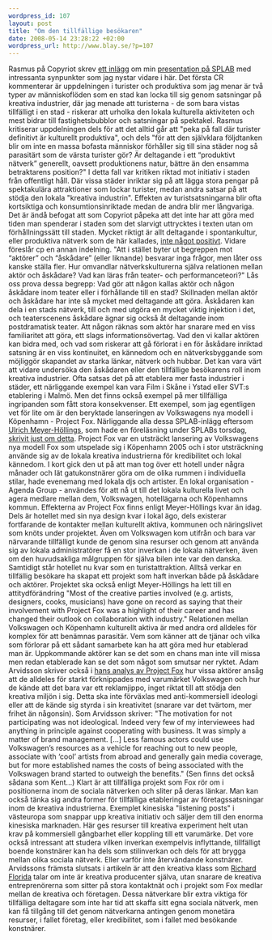 ```yaml
--- 
wordpress_id: 107 
layout: post
title: "Om den tillfällige besökaren" 
date: 2008-05-14 23:28:22 +02:00 
wordpress_url: http://www.blay.se/?p=107 
---
```


Rasmus på Copyriot skrev [ett inlägg](http://copyriot.se/2008/05/12/grazonsteori/) om min [presentation på SPLAB](http://www.blay.se/2008/05/11/splab-i-presentationen/) med intressanta synpunkter som jag nystar vidare i här. Det första CR kommenterar är uppdelningen i turister och produktiva som jag menar är två typer av människoflöden som en stad kan locka till sig genom satsningar på kreativa industrier, där jag menade att turisterna - de som bara vistas tillfälligt i en stad - riskerar att urholka den lokala kulturella aktiviteten och mest bidrar till fastighetsbubblor och satsningar på spektakel. Rasmus kritiserar uppdelningen dels för att det alltid går att "peka på fall där turister definitivt är kulturellt produktiva", och dels "för att den självklara följdtanken blir om inte en massa bofasta människor förhåller sig till sina städer nog så parasitärt som de värsta turister gör? Är deltagande i ett “produktivt nätverk” generellt, oavsett produktionens natur, bättre än den ensamma betraktarens position?" I detta fall var kritiken riktad mot initiativ i staden från offentligt håll. Där vissa städer inriktar sig på att lägga stora pengar på spektakulära attraktioner som lockar turister, medan andra satsar på att stödja den lokala "kreativa industrin". Effekten av turistsatsningarna blir ofta kortsiktiga och konsumtionsinriktade medan de andra blir mer långvariga. Det är ändå befogat att som Copyriot påpeka att det inte har att göra med tiden man spenderar i staden som det slarvigt uttrycktes i texten utan om förhållningssätt till staden. Mycket riktigt är allt deltagande i spontankultur, eller produktiva nätverk som de här kallades, [inte något positivt](http://www.blay.se/2008/05/13/splab-ii-diskussionen/). Vidare föreslår cp en annan indelning. "Att i stället byter ut begreppen mot “aktörer” och “åskådare” (eller liknande) besvarar inga frågor, men låter oss kanske ställa fler. Hur omvandlar nätverkskulturerna själva relationen mellan aktör och åskådare? Vad kan läras från teater- och performanceteori?" Lås oss prova dessa begrepp: Vad gör att någon kallas aktör och någon åskådare inom teater eller i förhållande till en stad? Skillnaden mellan aktör och åskådare har inte så mycket med deltagande att göra. Åskådaren kan dela i en stads nätverk, till och med utgöra en mycket viktig injektion i det, och teaterscenens åskådare ägnar sig också åt deltagande inom postdramatisk teater. Att någon räknas som aktör har snarare med en viss familiaritet att göra, ett slags informationsövertag. Vad den vi kallar aktören kan bidra med, och vad som riskerar att gå förlorat i en för åskådare inriktad satsning är en viss kontinuitet, en kännedom och en nätverksbyggande som möjliggör skapandet av starka länkar, nätverk och hubbar. Det kan vara värt att vidare undersöka den åskådaren eller den tillfällige besökarens roll inom kreativa industrier. Ofta satsas det på att etablera mer fasta industrier i städer, ett närliggande exempel kan vara Film i Skåne i Ystad eller SVT:s etablering i Malmö. Men det finns också exempel på mer tillfälliga ingripanden som fått stora konsekvenser. Ett exempel, som jag egentligen vet för lite om är den beryktade lanseringen av Volkswagens nya modell i Köpenhamn - Project Fox. Närliggande alla dessa SPLAB-inlägg eftersom [Ulrich Meyer-Höllings](http://www.malmo.se/kulturbibliotek/spontanlab/68maj/ulrichmeyerhollings.4.253fd1321196b6029ac80004170.html), som hade en föreläsning under SPLABs torsdag, [skrivit just om detta](http://blog.neo-nomad.net/files/images/20070819/claus_meyer-h_paperfinal.pdf). Project Fox var en utsträckt lansering av Volkswagens nya modell Fox som utspelade sig i Köpenhamn 2005 och i stor utsträckning använde sig av de lokala kreativa industrierna för kredibilitet och lokal kännedom. I kort gick den ut på att man tog över ett hotell under några månader och lät gatukonstnärer göra om de olika rummen i individuella stilar, hade evenemang med lokala djs och artister. En lokal organisation - Agenda Group - användes för att nå ut till det lokala kulturella livet och agera medlare mellan dem, Volkswagen, hotellägarna och Köpenhamns kommun. Effekterna av Project Fox finns enligt Meyer-Höllings kvar än idag. Dels är hotellet med sin nya design kvar i lokal ägo, dels existerar fortfarande de kontakter mellan kulturellt aktiva, kommunen och näringslivet som knöts under projektet. Även om Volkswagen kom utifrån och bara var närvarande tillfälligt kunde de genom sina resurser och genom att använda sig av lokala administratörer få en stor inverkan i de lokala nätverken, även om den huvudsakliga målgruppen för själva bilen inte var den danska. Samtidigt står hotellet nu kvar som en turistattraktion. Alltså verkar en tillfällig besökare ha skapat ett projekt som haft inverkan både på åskådare och aktörer. Projektet ska också enligt Meyer-Höllings ha lett till en attitydförändring "Most of the creative parties involved (e.g. artists, designers, cooks, musicians) have gone on record as saying that their involvement with Project Fox was a highlight of their career and has changed their outlook on collaboration with industry." Relationen mellan Volkswagen och Köpenhamn kulturellt aktiva är med andra ord alldeles för komplex för att benämnas parasitär. Vem som känner att de tjänar och vilka som förlorar på ett sådant samarbete kan ha att göra med hur etablerad man är. Uppkommande aktörer kan se det som en chans man inte vill missa men redan etablerade kan se det som något som smutsar ner ryktet. Adam Arvidsson skriver också i [hans analys av Project Fox](http://www.ephemeraweb.org/journal/7-1/7-1arvidsson.pdf) hur vissa aktörer ansåg att de alldeles för starkt förknippades med varumärket Volkswagen och hur de kände att det bara var ett reklamjippo, inget riktat till att stödja den kreativa miljön i sig. Detta ska inte förväxlas med anti-kommersiell ideologi eller att de kände sig styrda i sin kreativitet (snarare var det tvärtom, mer frihet än någonsin). Som Arvidsson skriver: "The motivation for not participating was not ideological. Indeed very few of my interviewees had anything in principle against cooperating with business. It was simply a matter of brand management. [...] Less famous actors could use Volkswagen’s resources as a vehicle for reaching out to new people, associate with ‘cool’ artists from abroad and generally gain media coverage, but for more established names the costs of being associated with the Volkswagen brand started to outweigh the benefits." (Sen finns det också sådana som Kent...) Klart är att tillfälliga projekt som Fox rör om i positionerna inom de sociala nätverken och sliter på deras länkar. Man kan också tänka sig andra former för tillfälliga etableringar av företagssatsningar inom de kreativa industrierna. Exemplet kinesiska "listening posts" i västeuropa som snappar upp kreativa initiativ och säljer dem till den enorma kinesiska marknaden. Här ges resurser till kreativa experiment helt utan krav på kommersiell gångbarhet eller koppling till ett varumärke. Det vore också intressant att studera vilken inverkan exempelvis inflyttande, tillfälligt boende konstnärer kan ha dels som stilinverkan och dels för att brygga mellan olika sociala nätverk. Eller varför inte återvändande konstnärer. Arvidssons främsta slutsats i artikeln är att den kreativa klass som [Richard Florida](http://www.blay.se/2007/06/09/unfinished-notes-on-richard-florida/) talar om inte är kreativa producenter själva, utan snarare de kreativa entreprenörerna som sitter på stora kontaktnät och i projekt som Fox medlar mellan de kreativa och företagen. Dessa nätverkare blir extra viktiga för tillfälliga deltagare som inte har tid att skaffa sitt egna sociala nätverk, men kan få tillgång till det genom nätverkarna antingen genom monetära resurser, i fallet företag, eller kredibilitet, som i fallet med besökande konstnärer. 